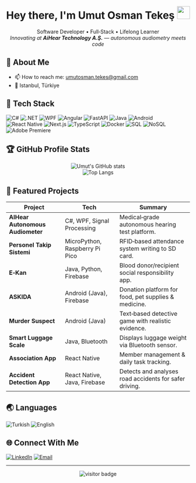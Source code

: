 <h1 align="center">Hey there, I'm Umut Osman Tekeş <img src="https://media.giphy.com/media/hvRJCLFzcasrR4ia7z/giphy.gif" width="35"></h1>

<p align="center">
  Software Developer • Full‑Stack • Lifelong Learner  <br/>
  <em>Innovating at <strong>AiHear Technology A.Ş.</strong> — autonomous audiometry meets code</em>
</p>

## 💫 About Me
- 📫 How to reach me: <a href="mailto:umutosman.tekes@gmail.com">umutosman.tekes@gmail.com</a>
- 📍 Istanbul, Türkiye

## 🚀 Tech Stack
![C#](https://img.shields.io/badge/-C%23-239120?style=for-the-badge&logo=csharp&logoColor=white)
![.NET](https://img.shields.io/badge/-.NET-512BD4?style=for-the-badge&logo=dotnet&logoColor=white)
![WPF](https://img.shields.io/badge/-WPF-68217A?style=for-the-badge&logo=windows&logoColor=white)
![Angular](https://img.shields.io/badge/-Angular-DD0031?style=for-the-badge&logo=angular&logoColor=white)
![FastAPI](https://img.shields.io/badge/-FastAPI-009688?style=for-the-badge&logo=fastapi&logoColor=white)
![Java](https://img.shields.io/badge/-Java-F80000?style=for-the-badge&logo=openjdk&logoColor=white)
![Android](https://img.shields.io/badge/-Android-3DDC84?style=for-the-badge&logo=android&logoColor=white)
![React Native](https://img.shields.io/badge/-React%20Native-61DAFB?style=for-the-badge&logo=react&logoColor=white)
![Next.js](https://img.shields.io/badge/-Next.js-000000?style=for-the-badge&logo=nextdotjs&logoColor=white)
![TypeScript](https://img.shields.io/badge/-TypeScript-3178C6?style=for-the-badge&logo=typescript&logoColor=white)
![Docker](https://img.shields.io/badge/-Docker-2496ED?style=for-the-badge&logo=docker&logoColor=white)
![SQL](https://img.shields.io/badge/-SQL-4479A1?style=for-the-badge&logo=mysql&logoColor=white)
![NoSQL](https://img.shields.io/badge/-NoSQL-9F4F4F?style=for-the-badge&logo=mongodb&logoColor=white)
![Adobe Premiere](https://img.shields.io/badge/-Premiere%20Pro-9999FF?style=for-the-badge&logo=adobepremierepro&logoColor=white)

## 🏆 GitHub Profile Stats
<p align="center">
  <img src="https://github-readme-stats.vercel.app/api?username=umut-tekes&show_icons=true&theme=tokyonight" alt="Umut's GitHub stats"/><br/>
  <img src="https://github-readme-stats.vercel.app/api/top-langs/?username=umut-tekes&layout=compact&theme=tokyonight" alt="Top Langs"/>
</p>

## 📂 Featured Projects
| Project | Tech | Summary |
|---------|------|---------|
| **AIHear Autonomous Audiometer** | C#, WPF, Signal Processing | Medical‑grade autonomous hearing test platform. |
| **Personel Takip Sistemi** | MicroPython, Raspberry Pi Pico | RFID‑based attendance system writing to SD card. |
| **E‑Kan** | Java, Python, Firebase | Blood donor/recipient social responsibility app. |
| **ASKIDA** | Android (Java), Firebase | Donation platform for food, pet supplies & medicine. |
| **Murder Suspect** | Android (Java) | Text‑based detective game with realistic evidence. |
| **Smart Luggage Scale** | Java, Bluetooth | Displays luggage weight via Bluetooth sensor. |
| **Association App** | React Native | Member management & daily task tracking. |
| **Accident Detection App** | React Native, Java, Firebase | Detects and analyses road accidents for safer driving. |

## 🌏 Languages
![Turkish](https://img.shields.io/badge/Turkish-Native-red?style=for-the-badge)
![English](https://img.shields.io/badge/English-B1-blue?style=for-the-badge)

## 🌐 Connect With Me
[![LinkedIn](https://img.shields.io/badge/LinkedIn-0A66C2?style=for-the-badge&logo=linkedin&logoColor=white)](https://www.linkedin.com/in/umutekeş/)
[![Email](https://img.shields.io/badge/Email-D14836?style=for-the-badge&logo=gmail&logoColor=white)](mailto:umutosman.tekes@gmail.com)

---

<p align="center">
  <img src="https://visitor-badge.laobi.icu/badge?page_id=umut-tekes" alt="visitor badge"/>
</p>
